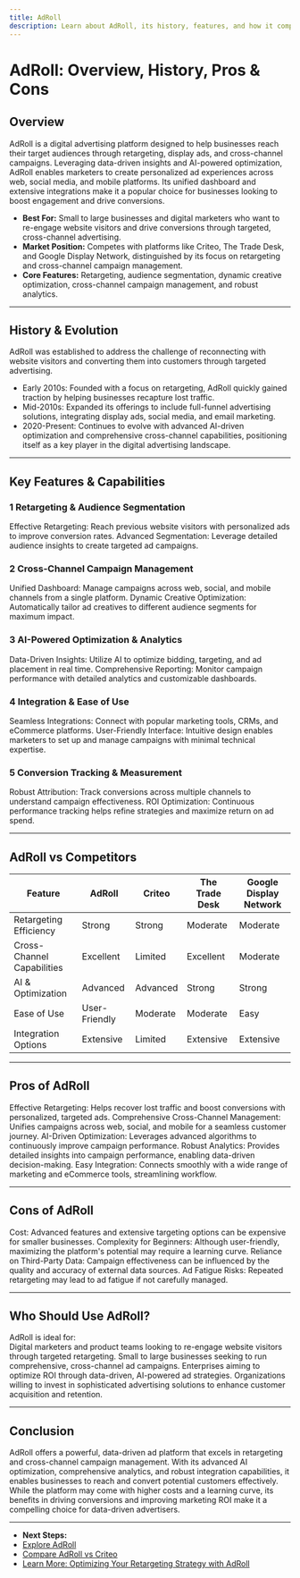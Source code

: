 ```yaml
---
title: AdRoll
description: Learn about AdRoll, its history, features, and how it compares to other digital advertising platforms.
---
```


# AdRoll: Overview, History, Pros & Cons

## Overview

AdRoll is a digital advertising platform designed to help businesses reach their target audiences through retargeting, display ads, and cross-channel campaigns. Leveraging data-driven insights and AI-powered optimization, AdRoll enables marketers to create personalized ad experiences across web, social media, and mobile platforms. Its unified dashboard and extensive integrations make it a popular choice for businesses looking to boost engagement and drive conversions.
- **Best For:** Small to large businesses and digital marketers who want to re-engage website visitors and drive conversions through targeted, cross-channel advertising.  
- **Market Position:** Competes with platforms like Criteo, The Trade Desk, and Google Display Network, distinguished by its focus on retargeting and cross-channel campaign management.  
- **Core Features:** Retargeting, audience segmentation, dynamic creative optimization, cross-channel campaign management, and robust analytics.

---

## History & Evolution

AdRoll was established to address the challenge of reconnecting with website visitors and converting them into customers through targeted advertising.

- Early 2010s: Founded with a focus on retargeting, AdRoll quickly gained traction by helping businesses recapture lost traffic.
- Mid-2010s: Expanded its offerings to include full-funnel advertising solutions, integrating display ads, social media, and email marketing.
- 2020-Present: Continues to evolve with advanced AI-driven optimization and comprehensive cross-channel capabilities, positioning itself as a key player in the digital advertising landscape.

---

## Key Features & Capabilities

### 1 Retargeting & Audience Segmentation

Effective Retargeting: Reach previous website visitors with personalized ads to improve conversion rates.
Advanced Segmentation: Leverage detailed audience insights to create targeted ad campaigns.

### 2 Cross-Channel Campaign Management

Unified Dashboard: Manage campaigns across web, social, and mobile channels from a single platform.
Dynamic Creative Optimization: Automatically tailor ad creatives to different audience segments for maximum impact.

### 3 AI-Powered Optimization & Analytics

Data-Driven Insights: Utilize AI to optimize bidding, targeting, and ad placement in real time.
Comprehensive Reporting: Monitor campaign performance with detailed analytics and customizable dashboards.

### 4 Integration & Ease of Use

Seamless Integrations: Connect with popular marketing tools, CRMs, and eCommerce platforms.
User-Friendly Interface: Intuitive design enables marketers to set up and manage campaigns with minimal technical expertise.

### 5 Conversion Tracking & Measurement

Robust Attribution: Track conversions across multiple channels to understand campaign effectiveness.
ROI Optimization: Continuous performance tracking helps refine strategies and maximize return on ad spend.

---

## AdRoll vs Competitors

| Feature                        | AdRoll        | Criteo   | The Trade Desk | Google Display Network |
| ------------------------------ | ------------- | -------- | -------------- | ---------------------- |
| Retargeting Efficiency     | Strong        | Strong   | Moderate       | Moderate               |
| Cross-Channel Capabilities | Excellent     | Limited  | Excellent      | Moderate               |
| AI & Optimization          | Advanced      | Advanced | Strong         | Strong                 |
| Ease of Use                | User-Friendly | Moderate | Moderate       | Easy                   |
| Integration Options        | Extensive     | Limited  | Extensive      | Extensive              |

---

## Pros of AdRoll

Effective Retargeting: Helps recover lost traffic and boost conversions with personalized, targeted ads.
Comprehensive Cross-Channel Management: Unifies campaigns across web, social, and mobile for a seamless customer journey.
AI-Driven Optimization: Leverages advanced algorithms to continuously improve campaign performance.
Robust Analytics: Provides detailed insights into campaign performance, enabling data-driven decision-making.
Easy Integration: Connects smoothly with a wide range of marketing and eCommerce tools, streamlining workflow.

---

## Cons of AdRoll

Cost: Advanced features and extensive targeting options can be expensive for smaller businesses.
Complexity for Beginners: Although user-friendly, maximizing the platform's potential may require a learning curve.
Reliance on Third-Party Data: Campaign effectiveness can be influenced by the quality and accuracy of external data sources.
Ad Fatigue Risks: Repeated retargeting may lead to ad fatigue if not carefully managed.

---

## Who Should Use AdRoll?

AdRoll is ideal for:  
 Digital marketers and product teams looking to re-engage website visitors through targeted retargeting.
Small to large businesses seeking to run comprehensive, cross-channel ad campaigns.
Enterprises aiming to optimize ROI through data-driven, AI-powered ad strategies.
Organizations willing to invest in sophisticated advertising solutions to enhance customer acquisition and retention.

---

## Conclusion

AdRoll offers a powerful, data-driven ad platform that excels in retargeting and cross-channel campaign management. With its advanced AI optimization, comprehensive analytics, and robust integration capabilities, it enables businesses to reach and convert potential customers effectively. While the platform may come with higher costs and a learning curve, its benefits in driving conversions and improving marketing ROI make it a compelling choice for data-driven advertisers.

---
- **Next Steps:**
- [Explore AdRoll](https://www.adroll.com/)  
- [Compare AdRoll vs Criteo](#)  
- [Learn More: Optimizing Your Retargeting Strategy with AdRoll](#)
